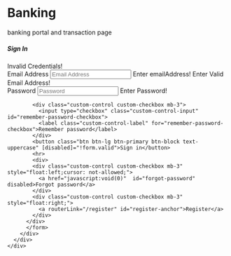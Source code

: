 # Banking
banking portal and transaction page


<div class="container">
  <div class="row">
    <div class="col-sm-9 col-md-12 col-lg-5 mx-auto">
      <div class="card card-signin my-5">
        <div class="card-body">
          <h5 class="card-title text-center">Sign In</h5>
          <span *ngIf="!isValid&& formData.submitted" class="error-text">Invalid Credentials!</span>
          <form (ngSubmit)="onSumbit()" #form="ngForm">
            <div class="form-label-group">
              <label for="input-email">Email Address</label>
              <input type="email" id="input-email" class="form-control"
               placeholder="Email Address" ngModel name="email" required #email="ngModel" email>
               <span *ngIf="email.touched&&email.invalid&&email.errors.required" class="error-text">Enter emailAddress!</span>
               <span *ngIf="email.touched&&email.invalid&&email.errors.email" class="error-text">Enter Valid Email Address!</span>
                </div>
            <div id="password-div"  class="form-label-group">
                <label for="input-password">Password</label>
              <input type="password" id="input-password" class="form-control" placeholder="Password"
               required ngModel name="password" #password="ngModel" required>
               <span *ngIf="password.invalid&&password.touched" class="error-text">Enter Password!</span>
            </div>

            <div class="custom-control custom-checkbox mb-3">
              <input type="checkbox" class="custom-control-input" id="remember-password-checkbox">
              <label class="custom-control-label" for="remember-password-checkbox">Remember password</label>
            </div>
            <button class="btn btn-lg btn-primary btn-block text-uppercase" [disabled]="!form.valid">Sign in</button>
            <hr>
            <div>
            <div class="custom-control custom-checkbox mb-3" style="float:left;cursor: not-allowed;">
              <a href="javascript:void(0)"  id="forgot-password" disabled>Forgot password</a>
            </div>
            <div class="custom-control custom-checkbox mb-3" style="float:right;">
              <a routerLink="/register" id="register-anchor">Register</a>
            </div>
          </div>
          </form>
        </div>
      </div>
    </div>
  </div>
</div>
